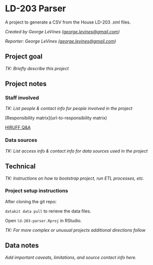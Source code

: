 # LD-203 Parser

A project to generate a CSV from the House LD-203 .xml files.

*Created by George LeVines (<george.levines@gmail.com>)*

*Reporter: George LeVines (<george.levines@gmail.com>)*

## Project goal

*TK: Briefly describe this project*

## Project notes

### Staff involved

*TK: List people & contact info for people involved in the project*

[Responsibility matrix](url-to-responsibility matrix)

[HIRUFF Q&A](url-to-hiruff)

### Data sources

*TK: List access info & contact info for data sources used in the project*

## Technical

*TK: Instructions on how to bootstrap project, run ETL processes, etc.*

### Project setup instructions

After cloning the git repo:

`datakit data pull` to rerieve the data files.

Open `ld-203-parser.Rproj` in RStudio.

*TK: For more complex or unusual projects additional directions follow*

## Data notes

*Add important caveats, limitations, and source contact info here.*
